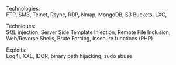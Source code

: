 Technologies:  
FTP, SMB, Telnet, Rsync, RDP, Nmap, MongoDB, S3 Buckets, LXC,
 
Techniques:  
SQL injection, Server Side Template Injection, Remote File Inclusion, Web/Reverse Shells, Brute Forcing, Insecure functions (PHP)
 
Exploits:  
Log4j, XXE, IDOR, binary path hijacking, sudo abuse